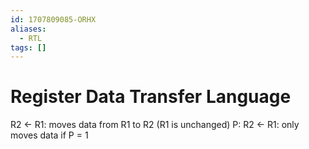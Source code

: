 ```yaml
---
id: 1707809085-ORHX
aliases:
  - RTL
tags: []
---
```


# Register Data Transfer Language

R2 ← R1: moves data from R1 to R2 (R1 is unchanged)
P: R2 ← R1: only moves data if P = 1
